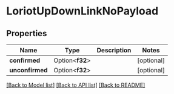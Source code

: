 # LoriotUpDownLinkNoPayload

## Properties

Name | Type | Description | Notes
------------ | ------------- | ------------- | -------------
**confirmed** | Option<**f32**> |  | [optional]
**unconfirmed** | Option<**f32**> |  | [optional]

[[Back to Model list]](../README.md#documentation-for-models) [[Back to API list]](../README.md#documentation-for-api-endpoints) [[Back to README]](../README.md)


